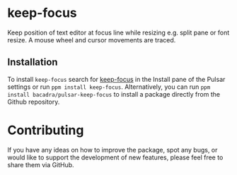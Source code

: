 # keep-focus

Keep position of text editor at focus line while resizing e.g. split pane or font resize. A mouse wheel and cursor movements are traced.

## Installation

To install `keep-focus` search for [keep-focus](https://web.pulsar-edit.dev/packages/keep-focus) in the Install pane of the Pulsar settings or run `ppm install keep-focus`. Alternatively, you can run `ppm install bacadra/pulsar-keep-focus` to install a package directly from the Github repository.

# Contributing

If you have any ideas on how to improve the package, spot any bugs, or would like to support the development of new features, please feel free to share them via GitHub.
